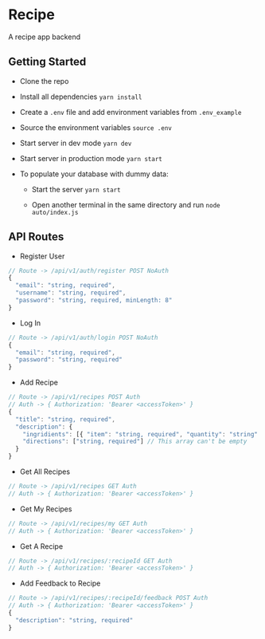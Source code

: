 # Recipe

A recipe app backend

## Getting Started

- Clone the repo

- Install all dependencies `yarn install`

- Create a `.env` file and add environment variables from `.env_example`

- Source the environment variables `source .env`

- Start server in dev mode `yarn dev`

- Start server in production mode `yarn start`

- To populate your database with dummy data:

  - Start the server `yarn start`

  - Open another terminal in the same directory and run `node auto/index.js`

## API Routes

- Register User

```js
// Route -> /api/v1/auth/register POST NoAuth
{
  "email": "string, required",
  "username": "string, required",
  "password": "string, required, minLength: 8"
}
```

- Log In

```js
// Route -> /api/v1/auth/login POST NoAuth
{
  "email": "string, required",
  "password": "string, required"
}
```

- Add Recipe

```js
// Route -> /api/v1/recipes POST Auth
// Auth -> { Authorization: 'Bearer <accessToken>' }
{
  "title": "string, required",
  "description": {
    "ingridients": [{ "item": "string, required", "quantity": "string" }], // This array can't be empty
    "directions": ["string, required"] // This array can't be empty
  }
}
```

- Get All Recipes

```js
// Route -> /api/v1/recipes GET Auth
// Auth -> { Authorization: 'Bearer <accessToken>' }
```

- Get My Recipes

```js
// Route -> /api/v1/recipes/my GET Auth
// Auth -> { Authorization: 'Bearer <accessToken>' }
```

- Get A Recipe

```js
// Route -> /api/v1/recipes/:recipeId GET Auth
// Auth -> { Authorization: 'Bearer <accessToken>' }
```

- Add Feedback to Recipe

```js
// Route -> /api/v1/recipes/:recipeId/feedback POST Auth
// Auth -> { Authorization: 'Bearer <accessToken>' }
{
  "description": "string, required"
}
```
